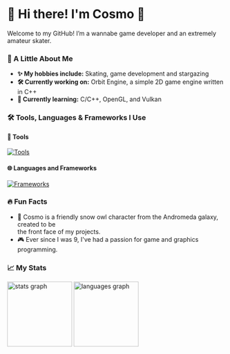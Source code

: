 # 👋 Hi there! I'm Cosmo 🦉

Welcome to my GitHub! I’m a wannabe game developer and an extremely amateur skater.

### 🌌 A Little About Me
- **✨ My hobbies include:** Skating, game development and stargazing
- **🛠️ Currently working on:** Orbit Engine, a simple 2D game engine written in C++
- **🌱 Currently learning:** C/C++, OpenGL, and Vulkan

### 🛠️ Tools, Languages & Frameworks I Use
#### 🔨 Tools
[![Tools](https://skillicons.dev/icons?i=vscode,neovim,idea,figma,git,github,cmake)](https://skillicons.dev)
#### 🌐 Languages and Frameworks
[![Frameworks](https://skillicons.dev/icons?i=c,cpp,java,kotlin,lua,python,rust,html,css,tailwindcss,javascript,typescript)](https://skillicons.dev)

### 🔥 Fun Facts
- 🦉 Cosmo is a friendly snow owl character from the Andromeda galaxy, created to be<br>the front face of my projects.
- 🎮 Ever since I was 9, I've had a passion for game and graphics programming.

### 📈 My Stats
<div align="left">
  <img src="https://github-readme-stats.vercel.app/api?username=CosmoHoots&hide_title=true&hide_rank=true&show_icons=true&include_all_commits=true&count_private=false&disable_animations=true&theme=rose_pine&locale=en&hide_border=true&order=1" height="150" alt="stats graph"  />
  <img src="https://github-readme-stats.vercel.app/api/top-langs?username=CosmoHoots&locale=en&hide_title=false&layout=compact&card_width=320&langs_count=5&theme=rose_pine&hide_border=true&order=2" height="150" alt="languages graph"  />
</div>
